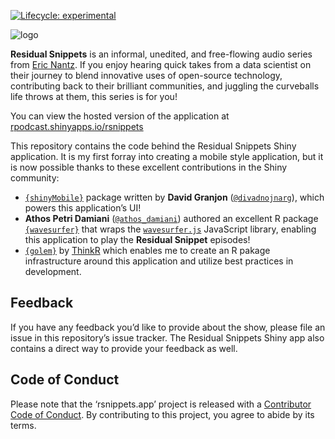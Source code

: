 
<!-- README.md is generated from README.Rmd. Please edit that file -->

<!-- badges: start -->

[![Lifecycle:
experimental](https://img.shields.io/badge/lifecycle-experimental-orange.svg)](https://www.tidyverse.org/lifecycle/#experimental)
<!-- badges: end -->

![logo](https://s3.amazonaws.com/rsnippets.show/residual_snippets_mobile.jpg)

**Residual Snippets** is an informal, unedited, and free-flowing audio
series from [Eric Nantz](https://github.com/rpodcast). If you enjoy
hearing quick takes from a data scientist on their journey to blend
innovative uses of open-source technology, contributing back to their
brilliant communities, and juggling the curveballs life throws at them,
this series is for you\!

You can view the hosted version of the application at
[rpodcast.shinyapps.io/rsnippets](https://rpodcast.shinyapps.io/rsnippets)

This repository contains the code behind the Residual Snippets Shiny
application. It is my first forray into creating a mobile style
application, but it is now possible thanks to these excellent
contributions in the Shiny
    community:

  - [`{shinyMobile}`](https://rinterface.github.io/shinyMobile/index.html)
    package written by **David Granjon**
    ([`@divadnojnarg`](https://twitter.com/divadnojnarg)), which powers
    this application’s UI\!
  - **Athos Petri Damiani**
    ([`@athos_damiani`](https://twitter.com/athos_damiani)) authored an
    excellent R package
    [`{wavesurfer}`](https://github.com/Athospd/wavesurfer) that wraps
    the [`wavesurfer.js`](https://wavesurfer-js.org/) JavaScript
    library, enabling this application to play the **Residual Snippet**
    episodes\!
  - [`{golem}`](https://thinkr-open.github.io/golem/) by
    [ThinkR](https://thinkr.fr/) which enables me to create an R pakage
    infrastructure around this application and utilize best practices in
    development.

## Feedback

If you have any feedback you’d like to provide about the show, please
file an issue in this repository’s issue tracker. The Residual Snippets
Shiny app also contains a direct way to provide your feedback as well.

## Code of Conduct

Please note that the ‘rsnippets.app’ project is released with a
[Contributor Code of Conduct](CODE_OF_CONDUCT.md). By contributing to
this project, you agree to abide by its terms.
